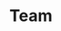 ---
layout: team
title: Team
order: 7

members:
  - order: 1
    name: Hugh Mannknot
    role: Automator
    img: img/team/1.jpg
    bio: Hugh Mannknot is a personofication of our automations, he's serving as a placeholder here until we have flesh and blood humans to feature
  - order: 2
    name: Dolly Trismegistus
    role: Illustrator
    img: img/team/2.jpg
    bio: Dolly Trismegistus is the pseudonym we've given DALL·E 3, the Gen-AI engine behind many of our site's illustrations. Like Hugh, she's also a placeholder, and means of appropriating credit to the source
  - order: 3
    name: You
    role: Collaborator
    img: img/team/4.jpg
    bio: We believe the best outcomes arise from close collaboration with stakeholders, and that's why everyone who works with us is a member of the team for the duration of the project
  - order: 4
    name: Ardy Hashem
    role: Orchestrator
    img: img/team/3.jpg
    bio: I simply love knowledge and technology, after stockpiling the former regarding the latter I'm ready to share the wealth
    links:
      - icon: linkedin
        url: https://www.linkedin.com/in/ardyhash/
---